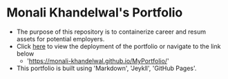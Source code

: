 # Monali Khandelwal's Portfolio
* The purpose of this repository is to containerize career and resum assets for potential employers.
* Click [here](https://monali-khandelwal.github.io/MyPortfolio/) to view the deployment of the portfolio or navigate to the link below
    * 'https://monali-khandelwal.github.io/MyPortfolio/'
* This portfolio is built using 'Markdown', 'Jeykll', 'GitHub Pages'.
